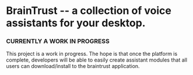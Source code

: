 BrainTrust -- a collection of voice assistants for your desktop.
===

### CURRENTLY A WORK IN PROGRESS

This project is a work in progress. The hope is that once the platform is complete, developers will be able to easily create assistant modules that all users can download/install to the braintrust application.
